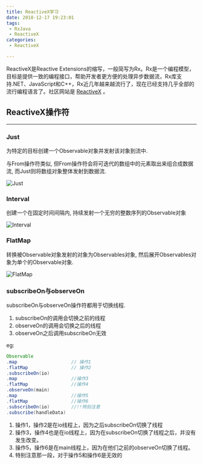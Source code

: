 ```yaml
---
title: ReactiveX学习
date: 2018-12-17 19:23:01
tags:
 - RxJava
 - ReactiveX
categories:
 - ReactiveX

---
```


ReactiveX是Reactive Extensions的缩写，一般简写为Rx。Rx是一个编程模型，目标是提供一致的编程接口，帮助开发者更方便的处理异步数据流，Rx库支持.NET、JavaScript和C++，Rx近几年越来越流行了，现在已经支持几乎全部的流行编程语言了。社区网站是 [ReactiveX](http://reactivex.io/) 。

<!--more-->

## ReactiveX操作符

---

### Just

为特定的目标创建一个Observable对象并发射该对象到流中.

与From操作符类似, 但From操作符会将可迭代的数组中的元素取出来组合成数据流, 而Just则将数组对象整体发射到数据流.

![Just](http://images2.imagebam.com/ee/b4/dd/94a3f21095224544.png)

### Interval

创建一个在固定时间间隔内, 持续发射一个无穷的整数序列的Observable对象

![Interval](http://images2.imagebam.com/21/79/a6/9c5d291095224594.png)

### FlatMap

转换被Observable对象发射的对象为Observables对象, 然后展开Observables对象为单个的Observable对象.

![FlatMap](http://reactivex.io/documentation/operators/images/flatMap.c.png)

### subscribeOn与observeOn

subscribeOn与observeOn操作符都用于切换线程. 

1. subscribeOn的调用会切换之前的线程
2. observeOn的调用会切换之后的线程
3. observeOn之后调用subscribeOn无效

eg:

```java
Observable
.map                    // 操作1
.flatMap                // 操作2
.subscribeOn(io)
.map                    //操作3
.flatMap                //操作4
.observeOn(main)
.map                    //操作5
.flatMap                //操作6
.subscribeOn(io)        //!!特别注意
.subscribe(handleData)
```

1. 操作1，操作2是在io线程上，因为之后subscribeOn切换了线程
2. 操作3，操作4也是在io线程上，因为在subscribeOn切换了线程之后，并没有发生改变。
3. 操作5，操作6是在main线程上，因为在他们之前的observeOn切换了线程。
4. 特别注意那一段，对于操作5和操作6是无效的

